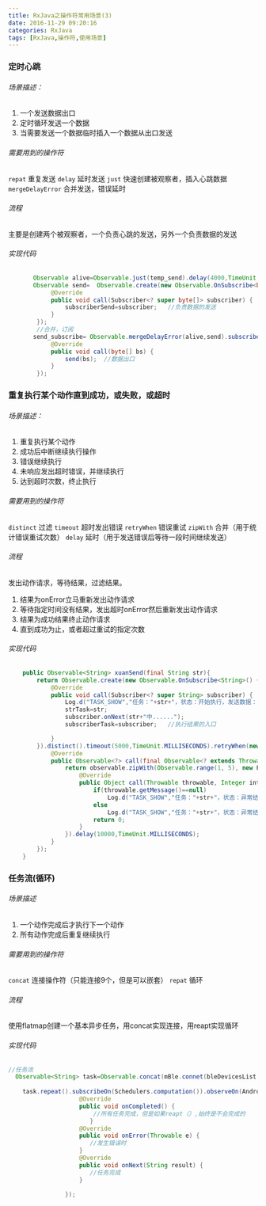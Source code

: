 ```yaml
---
title: RxJava之操作符常用场景(3)
date: 2016-11-29 09:20:16
categories: RxJava
tags: [RxJava,操作符,使用场景]
---
```

### 定时心跳

###### 场景描述：
1. 一个发送数据出口
2. 定时循环发送一个数据
3. 当需要发送一个数据临时插入一个数据从出口发送

###### 需要用到的操作符
`repat` 重复发送
`delay` 延时发送 
`just` 快速创建被观察者，插入心跳数据
`mergeDelayError` 合并发送，错误延时

###### 流程
主要是创建两个被观察者，一个负责心跳的发送，另外一个负责数据的发送

###### 实现代码
```java
       Observable alive=Observable.just(temp_send).delay(4000,TimeUnit.MILLISECONDS).repeat(); //心跳数据（每隔4s重复发一次）
       Observable send=  Observable.create(new Observable.OnSubscribe<byte[]>() {
            @Override
            public void call(Subscriber<? super byte[]> subscriber) {
                subscriberSend=subscriber;   //负责数据的发送
            }
        });
        //合并，订阅
       send_subscribe= Observable.mergeDelayError(alive,send).subscribe(new Action1<byte[]>() {
            @Override
            public void call(byte[] bs) {
                send(bs);  //数据出口
            }
        });
```

### 重复执行某个动作直到成功，或失败，或超时

###### 场景描述：
1. 重复执行某个动作
2. 成功后中断继续执行操作
3. 错误继续执行
4. 未响应发出超时错误，并继续执行
5. 达到超时次数，终止执行

###### 需要用到的操作符
`distinct` 过滤
`timeout` 超时发出错误
`retryWhen` 错误重试
`zipWith` 合并（用于统计错误重试次数）
`delay` 延时（用于发送错误后等待一段时间继续发送）

###### 流程
发出动作请求，等待结果，过滤结果。
1. 结果为onError立马重新发出动作请求
2. 等待指定时间没有结果，发出超时onError然后重新发出动作请求
3. 结果为成功结果终止动作请求
4. 直到成功为止，或者超过重试的指定次数

###### 实现代码
```java
    public Observable<String> xuanSend(final String str){
        return Observable.create(new Observable.OnSubscribe<String>() {
            @Override
            public void call(Subscriber<? super String> subscriber) {
                Log.d("TASK_SHOW","任务："+str+"，状态：开始执行，发送数据：空");
                strTask=str;
                subscriber.onNext(str+"中......");
                subscriberTask=subscriber;   //执行结果的入口

            }
        }).distinct().timeout(5000,TimeUnit.MILLISECONDS).retryWhen(new Func1<Observable<? extends Throwable>, Observable<?>>() {
            @Override
            public Observable<?> call(final Observable<? extends Throwable> observable) {
                return observable.zipWith(Observable.range(1, 5), new Func2<Throwable, Integer, Object>() {
                    @Override
                    public Object call(Throwable throwable, Integer integer) {
                        if(throwable.getMessage()==null)
                            Log.d("TASK_SHOW","任务："+str+"，状态：异常结束，异常："+"第"+integer+"次,执行超时");
                        else
                            Log.d("TASK_SHOW","任务："+str+"，状态：异常结束，异常："+throwable.getMessage());
                        return 0;
                    }
                }).delay(10000,TimeUnit.MILLISECONDS);
            }
        });
    }
```

### 任务流(循环)

###### 场景描述
1. 一个动作完成后才执行下一个动作
2. 所有动作完成后重复继续执行

###### 需要用到的操作符
`concat` 连接操作符（只能连接9个，但是可以嵌套）
`repat` 循环

###### 流程
使用flatmap创建一个基本异步任务，用concat实现连接，用reapt实现循环

###### 实现代码
```java
//任务流
  Observable<String> task=Observable.concat(mBle.connet(bleDevicesList.getmBleDevicesList_test()),mBle.enableRX(),mBle.xuanSend(sendData.setStart(false),Ble.START),mBle.xuanSend(sendData.setsafe(false,false),Ble.CANCELSAFE),mBle.disConnet());
                
	task.repeat().subscribeOn(Schedulers.computation()).observeOn(AndroidSchedulers.mainThread()).subscribe(new Subscriber<String>() {
                    @Override
                    public void onCompleted() {
						//所有任务完成，但是如果reapt（）,始终是不会完成的
					   }
                    @Override
                    public void onError(Throwable e) {
                       //发生错误时
                    }
                    @Override
                    public void onNext(String result) {
                       //任务完成
                    }

                });
```


